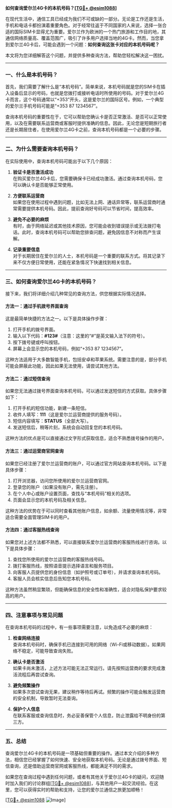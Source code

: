 **如何查询爱尔兰4G卡的本机号码？[[TG💪+ @esim1088](https://t.me/s/esim1088)]**

在现代生活中，通信工具已经成为我们不可或缺的一部分。无论是工作还是生活，手机和电话卡都扮演着重要角色。对于经常往返于不同国家的人来说，选择一张合适的国际SIM卡显得尤为重要。爱尔兰作为欧洲的一个热门旅游和工作目的地，其通信网络质量高、覆盖范围广，吸引了许多用户选择当地的4G卡。然而，当您拿到爱尔兰4G卡后，可能会遇到一个问题：**如何查询这张卡对应的本机号码呢？**

本文将为您详细解答这个问题，并提供多种查询方法，帮助您轻松解决这一困扰。

---

### 一、什么是本机号码？

首先，我们需要了解什么是“本机号码”。简单来说，本机号码就是您的SIM卡在插入设备后显示的号码，也就是您拨打或接听电话时所使用的号码。对于爱尔兰4G卡而言，这个号码通常以“+353”开头，这是爱尔兰的国际区号。例如，一个典型的爱尔兰手机号码可能是“+353 87 1234567”。

查询本机号码的重要性在于，它可以帮助您确认卡是否正常激活、是否可以正常使用，以及在需要联系运营商或客服时提供准确的信息。因此，无论您是短期旅行者还是长期居住者，在使用爱尔兰4G卡之前，查询本机号码都是一个必要的步骤。

---

### 二、为什么需要查询本机号码？

在实际使用中，查询本机号码可能出于以下几个原因：

1. **验证卡是否激活成功**  
   在购买爱尔兰4G卡后，您需要确保卡已经成功激活。通过查询本机号码，您可以确认卡是否能够正常使用。

2. **方便联系运营商**  
   如果您在使用过程中遇到问题，比如无法上网、通话异常等，联系运营商时通常需要提供本机号码。因此，提前查询好号码可以节省时间，提高效率。

3. **避免不必要的麻烦**  
   有时，由于网络延迟或其他技术原因，您可能会收到错误提示或无法拨打电话。此时，查询本机号码可以帮助您排查问题，避免因信息不对称而产生误解。

4. **记录重要信息**  
   对于长期居住在爱尔兰的人士，本机号码是一个重要的联系方式。将其记录下来不仅方便日常使用，还能在紧急情况下快速找到相关信息。

---

### 三、如何查询爱尔兰4G卡的本机号码？

接下来，我们将详细介绍几种常见的查询方法，供您根据实际情况选择。

#### 方法一：通过手机拨号界面查询

这是最简单快捷的方法之一。以下是具体操作步骤：

1. 打开手机的拨号界面。
2. 输入以下代码：**#123#**（注意：这里的“#”是英文输入法下的符号）。
3. 按下拨号键或呼叫按钮。
4. 屏幕上会显示您的本机号码，例如“+353 87 1234567”。

这种方法适用于大多数智能手机，包括安卓和苹果系统。需要注意的是，部分手机可能会屏蔽此功能，因此如果无法使用，请尝试其他方法。

#### 方法二：通过短信查询

如果您无法通过拨号界面查询本机号码，可以通过发送短信的方式获取。具体步骤如下：

1. 打开手机的短信功能，新建一条短信。
2. 收件人填写：**111**（这是爱尔兰运营商提供的服务号码）。
3. 短信内容填写：**STATUS**（全部大写）。
4. 发送短信后，稍等片刻，系统会自动回复您的本机号码。

这种方法的优点是可以直接通过文字形式获取信息，适合不熟悉拨号操作的用户。

#### 方法三：通过运营商官网查询

如果您已经注册了爱尔兰运营商的账户，可以通过官方网站查询本机号码。以下是具体步骤：

1. 打开浏览器，访问您所使用的爱尔兰运营商官网。
2. 登录您的账户（如果没有账户，需先注册）。
3. 在个人中心或账户设置页面，查找与“本机号码”相关的选项。
4. 页面会显示您的本机号码及相关信息。

这种方法的优势在于可以同时查看其他账户信息，如余额、流量使用情况等，非常适合需要全面管理SIM卡的用户。

#### 方法四：通过客服热线查询

如果您对上述方法都不熟悉，可以直接联系爱尔兰运营商的客服热线进行咨询。以下是具体步骤：

1. 查找您所使用的爱尔兰运营商的客服热线号码。
2. 拨打客服热线，按照语音提示选择语言和服务项目。
3. 向客服人员提供您的身份信息（如护照号或订单号），并请求查询本机号码。
4. 客服人员会核实信息后告知您本机号码。

这种方法虽然稍显繁琐，但能确保信息的安全性和准确性，适合对隐私保护要求较高的用户。

---

### 四、注意事项与常见问题

在查询本机号码的过程中，有一些事项需要注意，以免造成不必要的麻烦：

1. **检查网络连接**  
   查询本机号码时，确保手机已连接到可用的网络（Wi-Fi或移动数据）。如果网络不稳定，可能导致查询失败。

2. **确认卡是否激活**  
   如果卡尚未激活，上述方法可能无法正常运行。请先按照运营商的要求完成激活流程后再尝试查询。

3. **避免频繁操作**  
   如果多次尝试查询无果，建议稍作等待后再试。频繁的操作可能会触发运营商的安全机制，导致暂时无法查询。

4. **保护个人信息**  
   在联系客服或查询信息时，务必妥善保管个人信息，防止泄露给不明身份的第三方。

---

### 五、总结

查询爱尔兰4G卡的本机号码是一项基础但重要的操作。通过本文介绍的多种方法，相信您已经掌握了如何快速、安全地获取本机号码。无论是通过拨号界面、短信查询，还是借助运营商官网或客服热线，都能满足不同的需求。

如果您在查询过程中遇到任何问题，或者有其他关于爱尔兰4G卡的疑问，欢迎随时加入我们的讨论群组[[TG💪+ @esim1088](https://t.me/s/esim1088)]，与其他用户一起交流经验。在这里，您可以获得实时的帮助和支持，让您的爱尔兰通信之旅更加顺畅！

[[TG💪+ @esim1088](https://t.me/s/esim1088) ![Image](https://i.postimg.cc/4NQfJmqS/Snipaste-2025-05-13-00-14-12.png)]